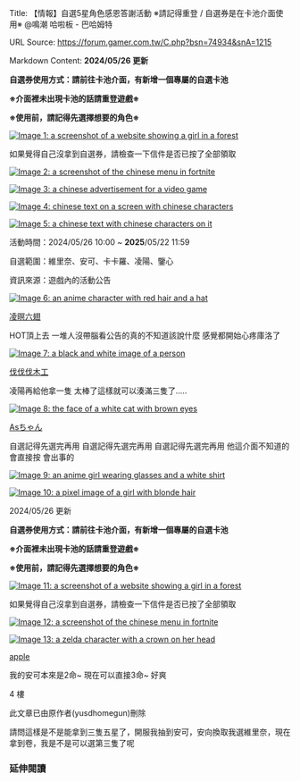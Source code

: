 Title: 【情報】自選5星角色感恩答謝活動 ※請記得重登 / 自選券是在卡池介面使用※ @鳴潮 哈啦板 - 巴哈姆特

URL Source: https://forum.gamer.com.tw/C.php?bsn=74934&snA=1215

Markdown Content:
**2024/05/26 更新**

**自選券使用方式：請前往卡池介面，有新增一個專屬的自選卡池**

**※介面裡未出現卡池的話請重登遊戲※**

**※使用前，請記得先選擇想要的角色※**

[![Image 1: a screenshot of a website showing a girl in a forest](https://i.imgur.com/QjI8PI1.jpeg)](https://i.imgur.com/QjI8PI1.jpeg)

如果覺得自己沒拿到自選券，請檢查一下信件是否已按了全部領取

[![Image 2: a screenshot of the chinese menu in fortnite](https://i.imgur.com/OHQbF3b.jpeg)](https://i.imgur.com/OHQbF3b.jpeg)

[![Image 3: a chinese advertisement for a video game](https://i.imgur.com/avFkyWi.jpeg)](https://i.imgur.com/avFkyWi.jpeg)

[![Image 4: chinese text on a screen with chinese characters](https://i.imgur.com/DPUkRvH.jpeg)](https://i.imgur.com/DPUkRvH.jpeg)

[![Image 5: a chinese text with chinese characters on it](https://i.imgur.com/HOPNQrm.jpeg)](https://i.imgur.com/HOPNQrm.jpeg)

活動時間：2024/05/26 10:00 ~ **2025**/05/22 11:59

自選範圍：維里奈、安可、卡卡羅、凌陽、鑒心

資訊來源：遊戲內的活動公告

[![Image 6: an anime character with red hair and a hat](https://avatar2.bahamut.com.tw/avataruserpic/c/s/cso918330/cso918330_s.png)](https://home.gamer.com.tw/cso918330)

[凌暝六翅](https://home.gamer.com.tw/cso918330)

HOT頂上去 一堆人沒帶腦看公告的真的不知道該說什麼 感覺都開始心疼庫洛了

[![Image 7: a black and white image of a person](https://avatar2.bahamut.com.tw/avataruserpic/l/k/lkk98775/lkk98775_s.png)](https://home.gamer.com.tw/lkk98775)

[伐伐伐木工](https://home.gamer.com.tw/lkk98775)

凌陽再給他拿一隻 太棒了這樣就可以湊滿三隻了.....

[![Image 8: the face of a white cat with brown eyes](https://avatar2.bahamut.com.tw/avataruserpic/m/o/monky0102/monky0102_s.png)](https://home.gamer.com.tw/monky0102)

[Asちゃん](https://home.gamer.com.tw/monky0102)

自選記得先選完再用 自選記得先選完再用 自選記得先選完再用 他這介面不知道的會直接按 會出事的

[![Image 9: an anime girl wearing glasses and a white shirt](https://avatar2.bahamut.com.tw/avataruserpic/m/a/matsuri633/matsuri633_s.png)](https://home.gamer.com.tw/matsuri633)

[![Image 10: a pixel image of a girl with blonde hair](https://avatar2.bahamut.com.tw/avataruserpic/s/t/storyf43618/storyf43618_s.png)](https://home.gamer.com.tw/storyf43618)

2024/05/26 更新

**自選券使用方式：請前往卡池介面，有新增一個專屬的自選卡池**

**※介面裡未出現卡池的話請重登遊戲※**

**※使用前，請記得先選擇想要的角色※**

[![Image 11: a screenshot of a website showing a girl in a forest](https://i.imgur.com/QjI8PI1.jpeg)](https://i.imgur.com/QjI8PI1.jpeg)

如果覺得自己沒拿到自選券，請檢查一下信件是否已按了全部領取

[![Image 12: a screenshot of the chinese menu in fortnite](https://i.imgur.com/OHQbF3b.jpeg)](https://i.imgur.com/OHQbF3b.jpeg)

[![Image 13: a zelda character with a crown on her head](https://avatar2.bahamut.com.tw/avataruserpic/a/p/apple9394/apple9394_s.png)](https://home.gamer.com.tw/apple9394)

[apple](https://home.gamer.com.tw/apple9394)

我的安可本來是2命~ 現在可以直接3命~ 好爽

4 樓

此文章已由原作者(yusdhomegun)刪除

請問這樣是不是能拿到三隻五星了，開服我抽到安可，安向換取我選維里奈，現在拿到卷，我是不是可以選第三隻了呢

### 延伸閱讀
